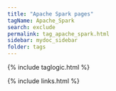 ```yaml
---
title: "Apache Spark pages"
tagName: Apache_Spark
search: exclude
permalink: tag_apache_spark.html
sidebar: mydoc_sidebar
folder: tags
---
```

{% include taglogic.html %}

{% include links.html %}
